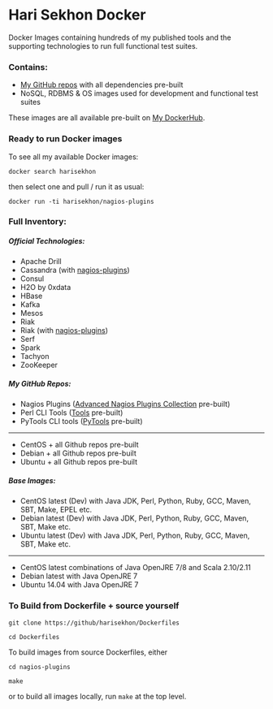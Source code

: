 Hari Sekhon Docker
=========================

Docker Images containing hundreds of my published tools and the supporting technologies to run full functional test suites.

### Contains:

* [My GitHub repos](https://github.com/HariSekhon) with all dependencies pre-built
* NoSQL, RDBMS & OS images used for development and functional test suites

These images are all available pre-built on [My DockerHub](https://hub.docker.com/u/harisekhon/).

### Ready to run Docker images

To see all my available Docker images:

```docker search harisekhon```

then select one and pull / run it as usual:

```docker run -ti harisekhon/nagios-plugins```

### Full Inventory:

##### Official Technologies:

- Apache Drill
- Cassandra (with [nagios-plugins](https://github.com/harisekhon/nagios-plugins))
- Consul
- H2O by 0xdata
- HBase
- Kafka
- Mesos
- Riak
- Riak (with [nagios-plugins](https://github.com/harisekhon/nagios-plugins))
- Serf
- Spark
- Tachyon
- ZooKeeper

##### My GitHub Repos:

- Nagios Plugins ([Advanced Nagios Plugins Collection](https://github.com/harisekhon/nagios-plugins) pre-built)
- Perl CLI Tools ([Tools](https://github.com/harisekhon/tools) pre-built)
- PyTools CLI tools ([PyTools](https://github.com/harisekhon/pytools) pre-built)
---
- CentOS + all Github repos pre-built
- Debian + all Github repos pre-built
- Ubuntu + all Github repos pre-built

##### Base Images:

- CentOS latest (Dev) with Java JDK, Perl, Python, Ruby, GCC, Maven, SBT, Make, EPEL etc.
- Debian latest (Dev) with Java JDK, Perl, Python, Ruby, GCC, Maven, SBT, Make etc.
- Ubuntu latest (Dev) with Java JDK, Perl, Python, Ruby, GCC, Maven, SBT, Make etc.
---
- CentOS latest combinations of Java OpenJRE 7/8 and Scala 2.10/2.11
- Debian latest with Java OpenJRE 7
- Ubuntu 14.04 with Java OpenJRE 7

### To Build from Dockerfile + source yourself

```
git clone https://github/harisekhon/Dockerfiles

cd Dockerfiles
```

To build images from source Dockerfiles, either

```
cd nagios-plugins

make
```

or to build all images locally, run ```make``` at the top level.
